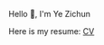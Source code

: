Hello 👋, I'm Ye Zichun

Here is my resume: [CV](https://github.com/AlchemistYe/AlchemistYe/blob/main/Resume_en.pdf)

